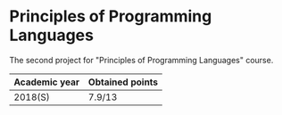 # Principles of Programming Languages

The second project for "Principles of Programming Languages" course.

| Academic year | Obtained points |
| ------------- | --------------- |
| 2018(S)       | 7.9/13          |
